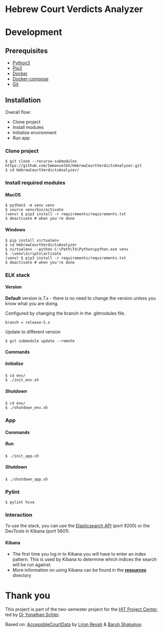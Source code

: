 # Hebrew Court Verdicts Analyzer

# Development

## Prerequisites

- [Python3](https://www.python.org/downloads/)
- [Pip3](https://pip.pypa.io/en/stable/installing/)
- [Docker](https://www.docker.com/get-started)
- [Docker-compose](https://docs.docker.com/compose/install/)
- [Git](https://git-scm.com/downloads)

## Installation
Overall flow:
- Clone project
- Install modules
- Initialize environment
- Run app

### Clone project
```shell
$ git clone --recurse-submodules https://github.com/Immanuelbh/HebrewCourtVerdictsAnalyzer.git
$ cd HebrewCourtVerdictsAnalyzer/
```

### Install required modules

#### MacOS
```shell
$ python3 -m venv venv
$ source venv/bin/activate
(venv) $ pip3 install -r requirements/requirements.txt
$ deactivate # when you're done
```

#### Windows
```shell
$ pip install virtualenv
$ cd HebrewCourtVerdictsAnalyzer
$ virtualenv --python C:\Path\To\Python\python.exe venv
$ .\venv\Scripts\activate
(venv) $ pip3 install -r requirements/requirements.txt
$ deactivate # when you're done
```

### ELK stack

#### Version
**Default** version is 7.x - there is no need to change the version unless you know what you are doing.

Configured by changing the branch in the .gitmodules file.
```shell
branch = release-5.x
```
Update to different version
```shell
$ git submodule update --remote
```

#### Commands

##### Initialise
```shell
$ cd env/
$ ./init_env.sh
```

##### Shutdown
```shell
$ cd env/
$ ./shutdown_env.sh
```

### App

#### Commands

##### Run
```shell
$ ./init_app.sh
```

##### Shutdown
```shell
$ ./shutdown_app.sh
```

### Pylint
```shell
$ pylint hcva
```

### Interaction

To use the stack, you can use the [Elasticsearch API](https://www.elastic.co/guide/en/elasticsearch/reference/current/rest-apis.html) (port 9200) or the DevTools in Kibana (port 5601).

#### Kibana

- The first time you log in to Kibana you will have to enter an index pattern. This is used by Kibana to determine which indices the search will be run against.
- More information on using Kibana can be found in the **[resources](/resources)** directory


# Thank you
This project is part of the two-semester project for the [HIT Project Center](http://www.hitprojectscenter.com/), led by [Dr Yonathan Schler](https://www.hit.ac.il/faculty_staff/%D7%99%D7%94%D7%95%D7%A0%D7%AA%D7%9F_%D7%A9%D7%9C%D7%A8).

Based on: [AccessibleCourtData](https://github.com/liron7722/AccessibleCourtData) by [Liron Revah](https://github.com/liron7722) & [Baruh Shalumov](https://github.com/bstyle4ever).
